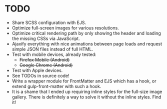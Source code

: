 # TODO
* Share SCSS configuration with EJS.
* Optimize full-screen images for various resolutions.
* Optimize critical rendering path by only showing the header and loading the missing CSSs via JavaScript.
* Ajaxify everything with nice animations between page loads and request simple JSON files instead of full HTML.
* Test with mobile devices, already tested:
    * ~~Firefox Mobile (Android)~~
    * ~~Google Chrome (Android)~~
* Test with Apple devices.
* See TODOs in source code!
* Write a wrapper module for FrontMatter and EJS which has a hook, or extend gulp-front-matter with such a hook.
* It is a shame that I ended up requiring inline styles for the full-size image gallery. There is definitely a way to
  solve it without the inline styles. Find it!
